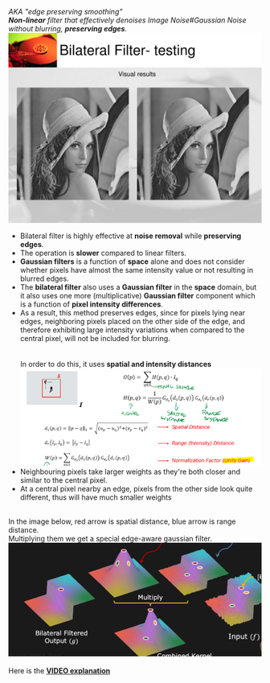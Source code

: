 _AKA "edge preserving smoothing"<br>
**Non-linear** filter that effectively denoises Image Noise#Gaussian Noise without blurring, **preserving edges**._<br>
![](../../img/pasted-image-20230319171221.png)<br>

- Bilateral filter is highly effective at **noise removal** while **preserving edges**.<br>
- The operation is **slower** compared to linear filters.<br>
- **Gaussian filters** is a function of **space** alone and does not consider whether pixels have almost the same intensity value or not resulting in blurred edges.<br>
- The **bilateral filter** also uses a **Gaussian filter** in the **space** domain, but it also uses one more (multiplicative) **Gaussian filter** component which is a function of **pixel intensity differences**. <br>
- As a result, this method preserves edges, since for pixels lying near edges, neighboring pixels placed on the other side of the edge, and therefore exhibiting large intensity variations when compared to the central pixel, will not be included for blurring.<br>
  <br>
  <br>
  In order to do this, it uses **spatial and intensity distances**<br>
  ![](../../img/pasted-image-20230319171346.png)<br>
- Neighbouring pixels take larger weights as they're both closer and similar to the central pixel.<br>
- At a central pixel nearby an edge, pixels from the other side look quite different, thus will have much smaller weights<br>
  <br>

In the image below, red arrow is spatial distance, blue arrow is range distance.<br>
Multiplying them we get a special edge-aware gaussian filter.<br>
![](../../img/pasted-image-20230830155405.png)<br>
<br>
Here is the [**VIDEO explanation**](https://www.youtube.com/watch?v=7FP7ndMEfsc)
